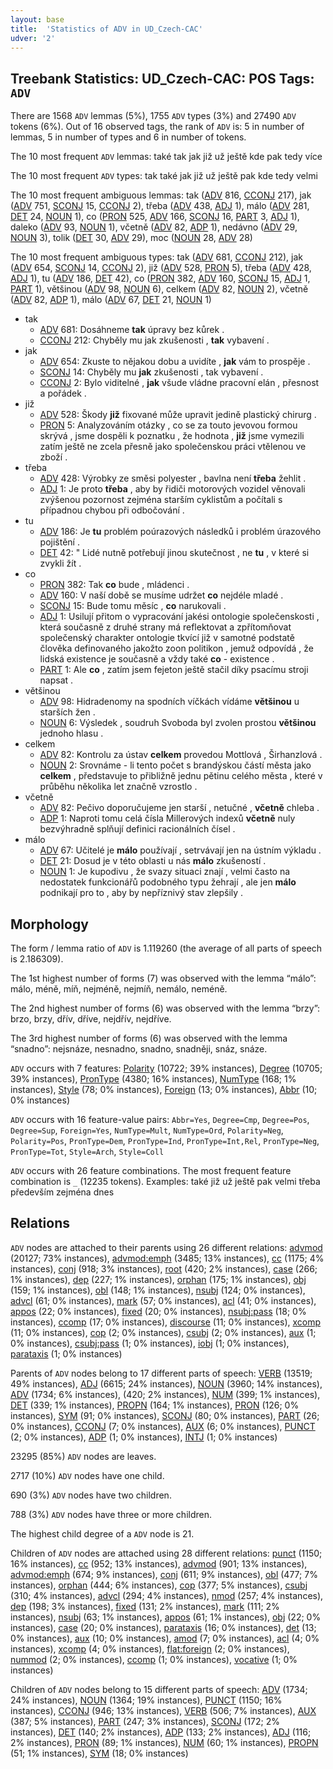 ```yaml
---
layout: base
title:  'Statistics of ADV in UD_Czech-CAC'
udver: '2'
---
```


## Treebank Statistics: UD_Czech-CAC: POS Tags: `ADV`

There are 1568 `ADV` lemmas (5%), 1755 `ADV` types (3%) and 27490 `ADV` tokens (6%).
Out of 16 observed tags, the rank of `ADV` is: 5 in number of lemmas, 5 in number of types and 6 in number of tokens.

The 10 most frequent `ADV` lemmas: také tak jak již už ještě kde pak tedy více

The 10 most frequent `ADV` types:  tak také jak již už ještě pak kde tedy velmi

The 10 most frequent ambiguous lemmas: tak ([ADV]() 816, [CCONJ]() 217), jak ([ADV]() 751, [SCONJ]() 15, [CCONJ]() 2), třeba ([ADV]() 438, [ADJ]() 1), málo ([ADV]() 281, [DET]() 24, [NOUN]() 1), co ([PRON]() 525, [ADV]() 166, [SCONJ]() 16, [PART]() 3, [ADJ]() 1), daleko ([ADV]() 93, [NOUN]() 1), včetně ([ADV]() 82, [ADP]() 1), nedávno ([ADV]() 29, [NOUN]() 3), tolik ([DET]() 30, [ADV]() 29), moc ([NOUN]() 28, [ADV]() 28)

The 10 most frequent ambiguous types:  tak ([ADV]() 681, [CCONJ]() 212), jak ([ADV]() 654, [SCONJ]() 14, [CCONJ]() 2), již ([ADV]() 528, [PRON]() 5), třeba ([ADV]() 428, [ADJ]() 1), tu ([ADV]() 186, [DET]() 42), co ([PRON]() 382, [ADV]() 160, [SCONJ]() 15, [ADJ]() 1, [PART]() 1), většinou ([ADV]() 98, [NOUN]() 6), celkem ([ADV]() 82, [NOUN]() 2), včetně ([ADV]() 82, [ADP]() 1), málo ([ADV]() 67, [DET]() 21, [NOUN]() 1)


* tak
  * [ADV]() 681: Dosáhneme <b>tak</b> úpravy bez kůrek .
  * [CCONJ]() 212: Chyběly mu jak zkušenosti , <b>tak</b> vybavení .
* jak
  * [ADV]() 654: Zkuste to nějakou dobu a uvidíte , <b>jak</b> vám to prospěje .
  * [SCONJ]() 14: Chyběly mu <b>jak</b> zkušenosti , tak vybavení .
  * [CCONJ]() 2: Bylo viditelné , <b>jak</b> všude vládne pracovní elán , přesnost a pořádek .
* již
  * [ADV]() 528: Škody <b>již</b> fixované může upravit jedině plastický chirurg .
  * [PRON]() 5: Analyzováním otázky , co se za touto jevovou formou skrývá , jsme dospěli k poznatku , že hodnota , <b>již</b> jsme vymezili zatím ještě ne zcela přesně jako společenskou práci vtělenou ve zboží .
* třeba
  * [ADV]() 428: Výrobky ze směsi polyester , bavlna není <b>třeba</b> žehlit .
  * [ADJ]() 1: Je proto <b>třeba</b> , aby by řidiči motorových vozidel věnovali zvýšenou pozornost zejména starším cyklistům a počítali s případnou chybou při odbočování .
* tu
  * [ADV]() 186: Je <b>tu</b> problém poúrazových následků i problém úrazového pojištění .
  * [DET]() 42: " Lidé nutně potřebují jinou skutečnost , ne <b>tu</b> , v které si zvykli žít .
* co
  * [PRON]() 382: Tak <b>co</b> bude , mládenci .
  * [ADV]() 160: V naší době se musíme udržet <b>co</b> nejdéle mladé .
  * [SCONJ]() 15: Bude tomu měsíc , <b>co</b> narukovali .
  * [ADJ]() 1: Usilují přitom o vypracování jakési ontologie společenskosti , která současně z druhé strany má reflektovat a zpřítomňovat společenský charakter ontologie tkvící již v samotné podstatě člověka definovaného jakožto zoon politikon , jemuž odpovídá , že lidská existence je současně a vždy také <b>co</b> - existence .
  * [PART]() 1: Ale <b>co</b> , zatím jsem fejeton ještě stačil díky psacímu stroji napsat .
* většinou
  * [ADV]() 98: Hidradenomy na spodních víčkách vídáme <b>většinou</b> u starších žen .
  * [NOUN]() 6: Výsledek , soudruh Svoboda byl zvolen prostou <b>většinou</b> jednoho hlasu .
* celkem
  * [ADV]() 82: Kontrolu za ústav <b>celkem</b> provedou Mottlová , Širhanzlová .
  * [NOUN]() 2: Srovnáme - li tento počet s brandýskou částí města jako <b>celkem</b> , představuje to přibližně jednu pětinu celého města , které v průběhu několika let značně vzrostlo .
* včetně
  * [ADV]() 82: Pečivo doporučujeme jen starší , netučné , <b>včetně</b> chleba .
  * [ADP]() 1: Naproti tomu celá čísla Millerových indexů <b>včetně</b> nuly bezvýhradně splňují definici racionálních čísel .
* málo
  * [ADV]() 67: Učitelé je <b>málo</b> používají , setrvávají jen na ústním výkladu .
  * [DET]() 21: Dosud je v této oblasti u nás <b>málo</b> zkušeností .
  * [NOUN]() 1: Je kupodivu , že svazy situaci znají , velmi často na nedostatek funkcionářů podobného typu žehrají , ale jen <b>málo</b> podnikají pro to , aby by nepříznivý stav zlepšily .

## Morphology

The form / lemma ratio of `ADV` is 1.119260 (the average of all parts of speech is 2.186309).

The 1st highest number of forms (7) was observed with the lemma “málo”: málo, méně, míň, nejméně, nejmíň, nemálo, neméně.

The 2nd highest number of forms (6) was observed with the lemma “brzy”: brzo, brzy, dřív, dříve, nejdřív, nejdříve.

The 3rd highest number of forms (6) was observed with the lemma “snadno”: nejsnáze, nesnadno, snadno, snadněji, snáz, snáze.

`ADV` occurs with 7 features: [Polarity](cs_cac-feat-Polarity.html) (10722; 39% instances), [Degree](cs_cac-feat-Degree.html) (10705; 39% instances), [PronType](cs_cac-feat-PronType.html) (4380; 16% instances), [NumType](cs_cac-feat-NumType.html) (168; 1% instances), [Style](cs_cac-feat-Style.html) (78; 0% instances), [Foreign](cs_cac-feat-Foreign.html) (13; 0% instances), [Abbr](cs_cac-feat-Abbr.html) (10; 0% instances)

`ADV` occurs with 16 feature-value pairs: `Abbr=Yes`, `Degree=Cmp`, `Degree=Pos`, `Degree=Sup`, `Foreign=Yes`, `NumType=Mult`, `NumType=Ord`, `Polarity=Neg`, `Polarity=Pos`, `PronType=Dem`, `PronType=Ind`, `PronType=Int,Rel`, `PronType=Neg`, `PronType=Tot`, `Style=Arch`, `Style=Coll`

`ADV` occurs with 26 feature combinations.
The most frequent feature combination is `_` (12235 tokens).
Examples: také již už ještě pak velmi třeba především zejména dnes


## Relations

`ADV` nodes are attached to their parents using 26 different relations: [advmod](cs_cac-dep-advmod.html) (20127; 73% instances), [advmod:emph](cs_cac-dep-advmod:emph.html) (3485; 13% instances), [cc](cs_cac-dep-cc.html) (1175; 4% instances), [conj](cs_cac-dep-conj.html) (918; 3% instances), [root](cs_cac-dep-root.html) (420; 2% instances), [case](cs_cac-dep-case.html) (266; 1% instances), [dep](cs_cac-dep-dep.html) (227; 1% instances), [orphan](cs_cac-dep-orphan.html) (175; 1% instances), [obj](cs_cac-dep-obj.html) (159; 1% instances), [obl](cs_cac-dep-obl.html) (148; 1% instances), [nsubj](cs_cac-dep-nsubj.html) (124; 0% instances), [advcl](cs_cac-dep-advcl.html) (61; 0% instances), [mark](cs_cac-dep-mark.html) (57; 0% instances), [acl](cs_cac-dep-acl.html) (41; 0% instances), [appos](cs_cac-dep-appos.html) (22; 0% instances), [fixed](cs_cac-dep-fixed.html) (20; 0% instances), [nsubj:pass](cs_cac-dep-nsubj:pass.html) (18; 0% instances), [ccomp](cs_cac-dep-ccomp.html) (17; 0% instances), [discourse](cs_cac-dep-discourse.html) (11; 0% instances), [xcomp](cs_cac-dep-xcomp.html) (11; 0% instances), [cop](cs_cac-dep-cop.html) (2; 0% instances), [csubj](cs_cac-dep-csubj.html) (2; 0% instances), [aux](cs_cac-dep-aux.html) (1; 0% instances), [csubj:pass](cs_cac-dep-csubj:pass.html) (1; 0% instances), [iobj](cs_cac-dep-iobj.html) (1; 0% instances), [parataxis](cs_cac-dep-parataxis.html) (1; 0% instances)

Parents of `ADV` nodes belong to 17 different parts of speech: [VERB](cs_cac-pos-VERB.html) (13519; 49% instances), [ADJ](cs_cac-pos-ADJ.html) (6615; 24% instances), [NOUN](cs_cac-pos-NOUN.html) (3960; 14% instances), [ADV](cs_cac-pos-ADV.html) (1734; 6% instances),  (420; 2% instances), [NUM](cs_cac-pos-NUM.html) (399; 1% instances), [DET](cs_cac-pos-DET.html) (339; 1% instances), [PROPN](cs_cac-pos-PROPN.html) (164; 1% instances), [PRON](cs_cac-pos-PRON.html) (126; 0% instances), [SYM](cs_cac-pos-SYM.html) (91; 0% instances), [SCONJ](cs_cac-pos-SCONJ.html) (80; 0% instances), [PART](cs_cac-pos-PART.html) (26; 0% instances), [CCONJ](cs_cac-pos-CCONJ.html) (7; 0% instances), [AUX](cs_cac-pos-AUX.html) (6; 0% instances), [PUNCT](cs_cac-pos-PUNCT.html) (2; 0% instances), [ADP](cs_cac-pos-ADP.html) (1; 0% instances), [INTJ](cs_cac-pos-INTJ.html) (1; 0% instances)

23295 (85%) `ADV` nodes are leaves.

2717 (10%) `ADV` nodes have one child.

690 (3%) `ADV` nodes have two children.

788 (3%) `ADV` nodes have three or more children.

The highest child degree of a `ADV` node is 21.

Children of `ADV` nodes are attached using 28 different relations: [punct](cs_cac-dep-punct.html) (1150; 16% instances), [cc](cs_cac-dep-cc.html) (952; 13% instances), [advmod](cs_cac-dep-advmod.html) (901; 13% instances), [advmod:emph](cs_cac-dep-advmod:emph.html) (674; 9% instances), [conj](cs_cac-dep-conj.html) (611; 9% instances), [obl](cs_cac-dep-obl.html) (477; 7% instances), [orphan](cs_cac-dep-orphan.html) (444; 6% instances), [cop](cs_cac-dep-cop.html) (377; 5% instances), [csubj](cs_cac-dep-csubj.html) (310; 4% instances), [advcl](cs_cac-dep-advcl.html) (294; 4% instances), [nmod](cs_cac-dep-nmod.html) (257; 4% instances), [dep](cs_cac-dep-dep.html) (198; 3% instances), [fixed](cs_cac-dep-fixed.html) (131; 2% instances), [mark](cs_cac-dep-mark.html) (111; 2% instances), [nsubj](cs_cac-dep-nsubj.html) (63; 1% instances), [appos](cs_cac-dep-appos.html) (61; 1% instances), [obj](cs_cac-dep-obj.html) (22; 0% instances), [case](cs_cac-dep-case.html) (20; 0% instances), [parataxis](cs_cac-dep-parataxis.html) (16; 0% instances), [det](cs_cac-dep-det.html) (13; 0% instances), [aux](cs_cac-dep-aux.html) (10; 0% instances), [amod](cs_cac-dep-amod.html) (7; 0% instances), [acl](cs_cac-dep-acl.html) (4; 0% instances), [xcomp](cs_cac-dep-xcomp.html) (4; 0% instances), [flat:foreign](cs_cac-dep-flat:foreign.html) (2; 0% instances), [nummod](cs_cac-dep-nummod.html) (2; 0% instances), [ccomp](cs_cac-dep-ccomp.html) (1; 0% instances), [vocative](cs_cac-dep-vocative.html) (1; 0% instances)

Children of `ADV` nodes belong to 15 different parts of speech: [ADV](cs_cac-pos-ADV.html) (1734; 24% instances), [NOUN](cs_cac-pos-NOUN.html) (1364; 19% instances), [PUNCT](cs_cac-pos-PUNCT.html) (1150; 16% instances), [CCONJ](cs_cac-pos-CCONJ.html) (946; 13% instances), [VERB](cs_cac-pos-VERB.html) (506; 7% instances), [AUX](cs_cac-pos-AUX.html) (387; 5% instances), [PART](cs_cac-pos-PART.html) (247; 3% instances), [SCONJ](cs_cac-pos-SCONJ.html) (172; 2% instances), [DET](cs_cac-pos-DET.html) (140; 2% instances), [ADP](cs_cac-pos-ADP.html) (133; 2% instances), [ADJ](cs_cac-pos-ADJ.html) (116; 2% instances), [PRON](cs_cac-pos-PRON.html) (89; 1% instances), [NUM](cs_cac-pos-NUM.html) (60; 1% instances), [PROPN](cs_cac-pos-PROPN.html) (51; 1% instances), [SYM](cs_cac-pos-SYM.html) (18; 0% instances)

